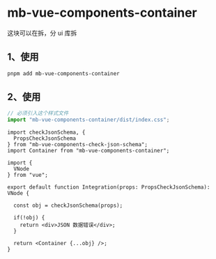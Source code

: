 # mb-vue-components-container

这块可以在拆，分 ui 库拆

## 1、使用

```bash
pnpm add mb-vue-components-container
```

## 2、使用

```js
// 必须引入这个样式文件
import "mb-vue-components-container/dist/index.css";
```

```tsx
import checkJsonSchema, {
  PropsCheckJsonSchema
} from "mb-vue-components-check-json-schema";
import Container from "mb-vue-components-container";

import {
  VNode
} from "vue";

export default function Integration(props: PropsCheckJsonSchema): VNode {

  const obj = checkJsonSchema(props);

  if(!obj) {
    return <div>JSON 数据错误</div>;
  }

  return <Container {...obj} />;
}
```
